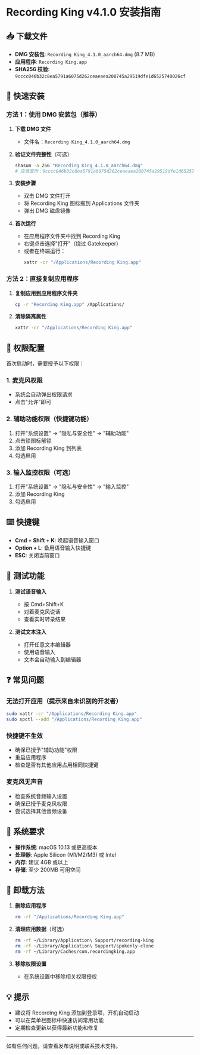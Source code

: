 # Recording King v4.1.0 安装指南

## 📥 下载文件

- **DMG 安装包**: `Recording King_4.1.0_aarch64.dmg` (8.7 MB)
- **应用程序**: `Recording King.app`
- **SHA256 校验**: `9cccc046b32c8ea5791a6075d262ceaeaea200745a29519dfe1d6525740026cf`

## 🚀 快速安装

### 方法 1：使用 DMG 安装包（推荐）

1. **下载 DMG 文件**
   - 文件名：`Recording King_4.1.0_aarch64.dmg`

2. **验证文件完整性**（可选）
   ```bash
   shasum -a 256 "Recording King_4.1.0_aarch64.dmg"
   # 应该显示：9cccc046b32c8ea5791a6075d262ceaeaea200745a29519dfe1d6525740026cf
   ```

3. **安装步骤**
   - 双击 DMG 文件打开
   - 将 Recording King 图标拖到 Applications 文件夹
   - 弹出 DMG 磁盘镜像

4. **首次运行**
   - 在应用程序文件夹中找到 Recording King
   - 右键点击选择"打开"（绕过 Gatekeeper）
   - 或者在终端运行：
     ```bash
     xattr -cr "/Applications/Recording King.app"
     ```

### 方法 2：直接复制应用程序

1. **复制应用到应用程序文件夹**
   ```bash
   cp -r "Recording King.app" /Applications/
   ```

2. **清除隔离属性**
   ```bash
   xattr -cr "/Applications/Recording King.app"
   ```

## 🔐 权限配置

首次启动时，需要授予以下权限：

### 1. 麦克风权限
- 系统会自动弹出权限请求
- 点击"允许"即可

### 2. 辅助功能权限（快捷键功能）
1. 打开"系统设置" → "隐私与安全性" → "辅助功能"
2. 点击锁图标解锁
3. 添加 Recording King 到列表
4. 勾选启用

### 3. 输入监控权限（可选）
1. 打开"系统设置" → "隐私与安全性" → "输入监控"
2. 添加 Recording King
3. 勾选启用

## ⌨️ 快捷键

- **Cmd + Shift + K**: 唤起语音输入窗口
- **Option + L**: 备用语音输入快捷键
- **ESC**: 关闭当前窗口

## 🎯 测试功能

1. **测试语音输入**
   - 按 Cmd+Shift+K
   - 对着麦克风说话
   - 查看实时转录结果

2. **测试文本注入**
   - 打开任意文本编辑器
   - 使用语音输入
   - 文本会自动输入到编辑器

## ❓ 常见问题

### 无法打开应用（提示来自未识别的开发者）
```bash
sudo xattr -cr "/Applications/Recording King.app"
sudo spctl --add "/Applications/Recording King.app"
```

### 快捷键不生效
- 确保已授予"辅助功能"权限
- 重启应用程序
- 检查是否有其他应用占用相同快捷键

### 麦克风无声音
- 检查系统音频输入设置
- 确保已授予麦克风权限
- 尝试选择其他音频设备

## 📱 系统要求

- **操作系统**: macOS 10.13 或更高版本
- **处理器**: Apple Silicon (M1/M2/M3) 或 Intel
- **内存**: 建议 4GB 或以上
- **存储**: 至少 200MB 可用空间

## 🔄 卸载方法

1. **删除应用程序**
   ```bash
   rm -rf "/Applications/Recording King.app"
   ```

2. **清理应用数据**（可选）
   ```bash
   rm -rf ~/Library/Application\ Support/recording-king
   rm -rf ~/Library/Application\ Support/spokenly-clone
   rm -rf ~/Library/Caches/com.recordingking.app
   ```

3. **移除权限设置**
   - 在系统设置中移除相关权限授权

## 💡 提示

- 建议将 Recording King 添加到登录项，开机自动启动
- 可以在菜单栏图标中快速访问常用功能
- 定期检查更新以获得最新功能和修复

---
如有任何问题，请查看发布说明或联系技术支持。